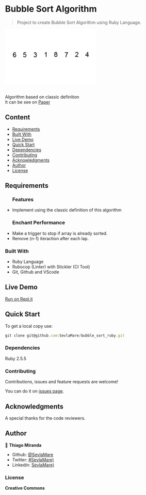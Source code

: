 # Bubble Sort Algorithm
> Project to create Bubble Sort Algorithm using Ruby Language.

![screenshot](./images/screenshot.gif)

<br>Algorithm based on classic definition<br>
It can be see on [Paper](https://users.cs.duke.edu/~ola/bubble/bubble.pdf)

## Content

* [Requirements](#requirements)
* [Built With](#built-with)
* [Live Demo](#live-demo)
* [Quick Start](#quick-start)
* [Dependencies](#dependencies)
* [Contributing](#contributing)
* [Acknowledgments](#acknowledgments)
* [Author](#author)
* [License](#license)


## Requirements

<ul>
  <h3>Features</h3>
  <li>Implement using the classic definition of this algorithm</li>
</ul>

<ul>
  <h3>Enchant Performance</h3>
  <li>Make a trigger to stop if array is already sorted.</li>
  <li>Remove (n-1) iteraction after each lap.</li>
</ul>

### Built With

- Ruby Language <br>
- Rubocop (Linter) with Stickler (CI Tool)<br>
- Git, Github and VScode <br>

## Live Demo

[Run on Repl.it](https://repl.it/@ThiagoMiranda2/bubblesortruby)

## Quick Start

To get a local copy use:<br>
```js
git clone git@github.com:SevlaMare/bubble_sort_ruby.git
```

### Dependencies

Ruby 2.5.5

### Contributing

Contributions, issues and feature requests are welcome!

You can do it on [issues page](issues/).

## Acknowledgments

A special thanks for the code reviewers.

## Author

👤 **Thiago Miranda**

- Github: [@SevlaMare](https://github.com/SevlaMare)
- Twitter: [#SevlaMare)](https://twitter.com/SevlaMare)
- Linkedin: [SevlaMare)](https://www.linkedin.com/in/sevlamare)

### License

<strong>Creative Commons</strong>